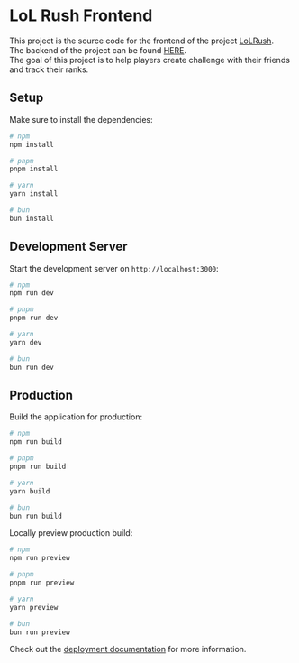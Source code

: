 # LoL Rush Frontend
This project is the source code for the frontend of the project [LoLRush](https://www.lolrush.com/).
<br/>
The backend of the project can be found [HERE](https://github.com/B-Mahdj/LoLRush_Back).
<br/>
The goal of this project is to help players create challenge with their friends and track their ranks. 
<br/>


## Setup

Make sure to install the dependencies:

```bash
# npm
npm install

# pnpm
pnpm install

# yarn
yarn install

# bun
bun install
```

## Development Server

Start the development server on `http://localhost:3000`:

```bash
# npm
npm run dev

# pnpm
pnpm run dev

# yarn
yarn dev

# bun
bun run dev
```

## Production

Build the application for production:

```bash
# npm
npm run build

# pnpm
pnpm run build

# yarn
yarn build

# bun
bun run build
```

Locally preview production build:

```bash
# npm
npm run preview

# pnpm
pnpm run preview

# yarn
yarn preview

# bun
bun run preview
```

Check out the [deployment documentation](https://nuxt.com/docs/getting-started/deployment) for more information.
